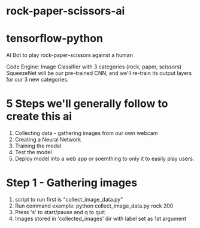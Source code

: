 # rock-paper-scissors-ai
# tensorflow-python
AI Bot to play rock-paper-scissors against a human

Code Engine: Image Classifier with 3 categories (rock, paper, scissors)
SqueezeNet will be our pre-trained CNN, and we'll re-train its output layers for our 3 new categories.

# 5 Steps we'll generally follow to create this ai
1. Collecting data - gathering images from our own webcam
2. Creating a Neural Network
3. Training the model
4. Test the model
5. Deploy model into a web app or soemthing to only it to easily play users.

# Step 1 - Gathering images
1. script to run first is "collect_image_data.py"
2. Run command example: python collect_image_data.py rock 200
3. Press 's' to start/pause and q to quit.
4. Images stored in 'collected_images' dir with label set as 1st argument
